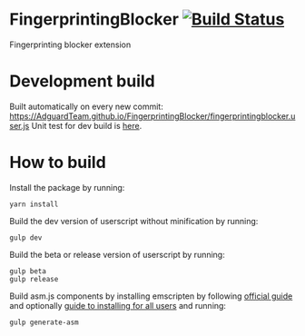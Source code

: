 # FingerprintingBlocker [![Build Status](https://travis-ci.org/AdguardTeam/FingerprintingBlocker.svg?branch=master)](https://travis-ci.org/AdguardTeam/FingerprintingBlocker)
Fingerprinting blocker extension

# Development build

Built automatically on every new commit: https://AdguardTeam.github.io/FingerprintingBlocker/fingerprintingblocker.user.js
Unit test for dev build is [here](https://AdguardTeam.github.io/FingerprintingBlocker/test/).

# How to build

Install the package by running:
```
yarn install
```

Build the dev version of userscript without minification by running:
```
gulp dev
```
Build the beta or release version of userscript by running:
```
gulp beta
gulp release
```
Build asm.js components by installing emscripten by following [official guide](https://kripken.github.io/emscripten-site/docs/getting_started/downloads.html) and optionally [guide to installing for all users](https://github.com/kripken/emscripten/issues/1842) and running:
```
gulp generate-asm
```
